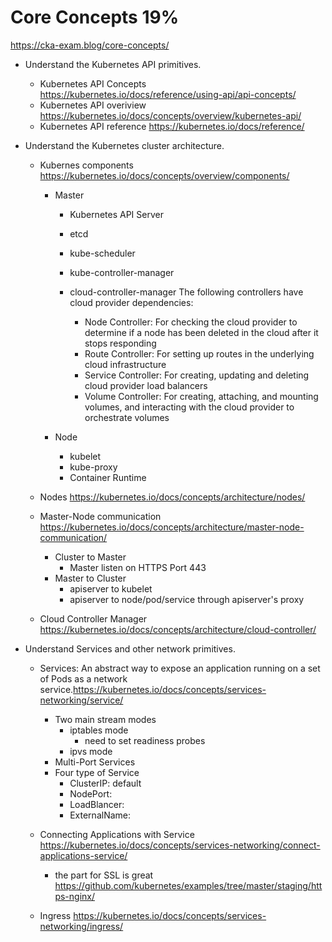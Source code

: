 # Core Concepts 19%
https://cka-exam.blog/core-concepts/

* Understand the Kubernetes API primitives.
  * Kubernetes API Concepts
 https://kubernetes.io/docs/reference/using-api/api-concepts/
  * Kubernetes API overiview
  https://kubernetes.io/docs/concepts/overview/kubernetes-api/
  * Kubernetes API reference
  https://kubernetes.io/docs/reference/


* Understand the Kubernetes cluster architecture.
  * Kubernes components https://kubernetes.io/docs/concepts/overview/components/
    * Master
      * Kubernetes API Server
      * etcd
      * kube-scheduler
      * kube-controller-manager
      * cloud-controller-manager
      The following controllers have cloud provider dependencies:

        * Node Controller: For checking the cloud provider to determine if a node has been deleted in the cloud after it stops responding
        * Route Controller: For setting up routes in the underlying cloud infrastructure
        * Service Controller: For creating, updating and deleting cloud provider load balancers
        * Volume Controller: For creating, attaching, and mounting volumes, and interacting with the cloud provider to orchestrate volumes

    * Node
      * kubelet
      * kube-proxy
      * Container Runtime

  * Nodes https://kubernetes.io/docs/concepts/architecture/nodes/
  * Master-Node communication https://kubernetes.io/docs/concepts/architecture/master-node-communication/
    * Cluster to Master
      * Master listen on HTTPS Port 443
    * Master to Cluster
      * apiserver to kubelet
      * apiserver to node/pod/service through apiserver's proxy  
  * Cloud Controller Manager https://kubernetes.io/docs/concepts/architecture/cloud-controller/

* Understand Services and other network primitives.
  * Services: An abstract way to expose an application running on a set of Pods as a network service.https://kubernetes.io/docs/concepts/services-networking/service/
    * Two main stream modes 
      * iptables mode
        * need to set readiness probes
      * ipvs mode
    * Multi-Port Services
    * Four type of Service
      * ClusterIP: default
      * NodePort:
      * LoadBlancer:
      * ExternalName:

  * Connecting Applications with Service
  https://kubernetes.io/docs/concepts/services-networking/connect-applications-service/
    * the part for SSL is great https://github.com/kubernetes/examples/tree/master/staging/https-nginx/

  * Ingress
  https://kubernetes.io/docs/concepts/services-networking/ingress/

